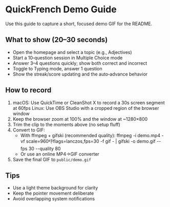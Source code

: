 # QuickFrench Demo Guide

Use this guide to capture a short, focused demo GIF for the README.

## What to show (20–30 seconds)

- Open the homepage and select a topic (e.g., Adjectives)
- Start a 10‑question session in Multiple Choice mode
- Answer 3–4 questions quickly; show both correct and incorrect
- Toggle to Typing mode, answer 1 question
- Show the streak/score updating and the auto‑advance behavior

## How to record

1. macOS: Use QuickTime or CleanShot X to record a 30s screen segment at 60fps
   Linux: Use OBS Studio with a cropped region of the browser window
2. Keep the browser zoom at 100% and the window at ~1280×800
3. Trim the clip to the moments above (no setup fluff)
4. Convert to GIF:
   - With ffmpeg + gifski (recommended quality):
     ffmpeg -i demo.mp4 -vf scale=960:-1:flags=lanczos,fps=30 -f gif - | gifski -o demo.gif --fps 30 --quality 80
   - Or use an online MP4→GIF converter
5. Save the final GIF to `public/demo.gif`

## Tips

- Use a light theme background for clarity
- Keep the pointer movement deliberate
- Avoid overlapping system notifications
